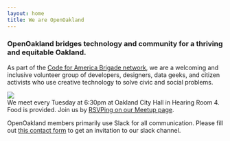 ```yaml
---
layout: home
title: We are OpenOakland
---
```


### OpenOakland bridges **technology** and **community** for a thriving and equitable Oakland.

As part of the [Code for America Brigade network](https://brigade.codeforamerica.org), we are a welcoming and inclusive volunteer group of developers, designers, data geeks, and citizen activists who use creative technology to solve civic and social problems.

<p>
    <div class="landing-page-image">
        <img src="/assets/images/RSVP-on-meetup-300x200.png">
    </div>
    <div>
        We meet every Tuesday at 6:30pm at Oakland City Hall in Hearing Room 4. Food is provided. Join us by <a href="https://www.meetup.com/OpenOakland/">RSVPing on our Meetup page</a>.
    </div>
</p>

<!-- AL removed images -->

OpenOakland members primarily use Slack for all communication. Please fill out [this contact form](https://tinyurl.com/y722n6ul) to get an invitation to our slack channel.
